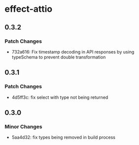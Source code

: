# effect-attio

## 0.3.2

### Patch Changes

- 732a616: Fix timestamp decoding in API responses by using typeSchema to prevent double transformation

## 0.3.1

### Patch Changes

- 4d5ff3c: fix select with type not being returned

## 0.3.0

### Minor Changes

- 5aa4d32: fix types being removed in build process

